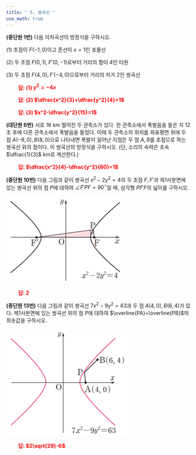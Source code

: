 ```yaml
---
title: " 5. 쌍곡선 "
use_math: true
---
```


**(중단원 1번)** 다음 이차곡선의 방정식을 구하시오.

(1) 초점이 $F(-1, 0)$이고 준선이 $x=1$인 포물선

(2) 두 초점 $F(0, 1), F'(0, -1)$로부터 거리의 합이 4인 타원

(3) 두 초점 $F(4, 0), F'(-4, 0)$으로부터 거리의 차가 2인 쌍곡선

**<span style="color: red;">$\qquad$답: (1) $y^2=-4x$</span>**

**<span style="color: red;">$\qquad$답: (2) $\dfrac{x^2}{3}+\dfrac{y^2}{4}=1$</span>**

**<span style="color: red;">$\qquad$답: (3) $x^2-\dfrac{y^2}{15}=1$</span>**

**(대단원 6번)** 서로 16 km 떨어진 두 관측소가 있다. 한 관측소에서 폭발음을 들은 지 12초 후에 다른 관측소에서 폭발음을 들었다. 이때 두 관측소의 위치를 좌표평면 위에 두 점 $A(-8, 0), B(8, 0)$으로 나타내면 폭발이 일어난 지점은 두 점 $A, B$를 초점으로 하는 쌍곡선 위의 점이다. 이 쌍곡선의 방정식을 구하시오. (단, 소리의 속력은 초속 $\dfrac{1}{3}$ km로 계산한다.)

**<span style="color: red;">$\qquad$답: $\dfrac{x^2}{4}-\dfrac{y^2}{60}=1$</span>**

**(중단원 10번)** 다음 그림과 같이 쌍곡선 $x^2-2y^2=4$의 두 초점 $F, F'$과 제1사분면에 있는 쌍곡선 위의 점 $P$에 대하여 $\angle F'PF=90^\circ$일 때, 삼각형 $PF'F$의 넓이를 구하시오.

<img src="/assets/Pasted image 20240312205809.png"/>

**<span style="color: red;">$\qquad$답: $2$</span>**

**(중단원 13번)** 다음 그림과 같이 쌍곡선 $7x^2-9y^2=63$과 두 점 $A(4, 0), B(6, 4)$가 있다. 제1사분면에 있는 쌍곡선 위의 점 $P$에 대하여 $\overline{PA}+\overline{PB}$의 최솟값을 구하시오.

<img src="/assets/Pasted image 20240312205936.png"/>

**<span style="color: red;">$\qquad$답: $2\sqrt{29}-6$</span>**